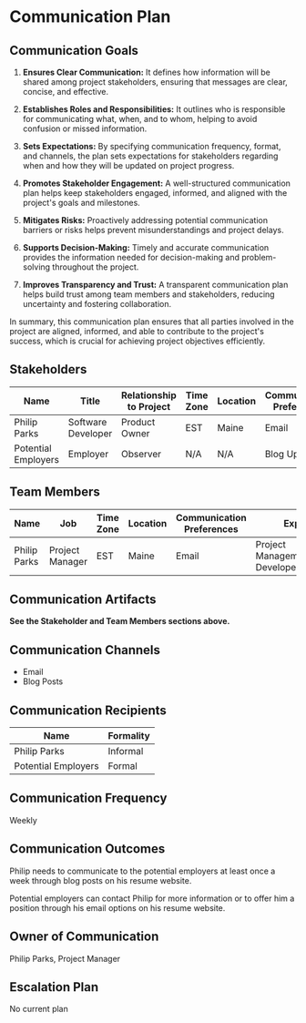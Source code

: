 # Communication Plan

## Communication Goals

1. **Ensures Clear Communication:** It defines how information will be shared among project stakeholders, ensuring that 
messages are clear, concise, and effective.

2. **Establishes Roles and Responsibilities:** It outlines who is responsible for communicating what, when, and to whom, 
helping to avoid confusion or missed information.

3. **Sets Expectations:** By specifying communication frequency, format, and channels, the plan sets expectations for 
stakeholders regarding when and how they will be updated on project progress.

4. **Promotes Stakeholder Engagement:** A well-structured communication plan helps keep stakeholders engaged, informed, 
and aligned with the project's goals and milestones.

5. **Mitigates Risks:** Proactively addressing potential communication barriers or risks helps prevent misunderstandings
and project delays.

6. **Supports Decision-Making:** Timely and accurate communication provides the information needed for decision-making 
and problem-solving throughout the project.

7. **Improves Transparency and Trust:** A transparent communication plan helps build trust among team members and 
stakeholders, reducing uncertainty and fostering collaboration.

In summary, this communication plan ensures that all parties involved in the project are aligned, informed, and able to 
contribute to the project's success, which is crucial for achieving project objectives efficiently.

## Stakeholders

| Name                | Title              | Relationship to Project | Time Zone | Location | Communication Preferences |
|---------------------|--------------------|-------------------------|-----------|----------|---------------------------|
| Philip Parks        | Software Developer | Product Owner           | EST       | Maine    | Email                     |
| Potential Employers | Employer           | Observer                | N/A       | N/A      | Blog Updates              |

## Team Members

| Name         | Job             | Time Zone | Location | Communication Preferences | Expertise                             | Phase Used |
|--------------|-----------------|-----------|----------|---------------------------|---------------------------------------|------------|
| Philip Parks | Project Manager | EST       | Maine    | Email                     | Project Management\Software Developer | All        |

## Communication Artifacts

**See the Stakeholder and Team Members sections above.**

## Communication Channels

- Email
- Blog Posts

## Communication Recipients

| Name                | Formality |
|---------------------|-----------|
| Philip Parks        | Informal  |
| Potential Employers | Formal    |

## Communication Frequency

Weekly

## Communication Outcomes

Philip needs to communicate to the potential employers at least once a week through blog posts on his resume website.

Potential employers can contact Philip for more information or to offer him a position through his email options on his 
resume website.

## Owner of Communication

Philip Parks, Project Manager

## Escalation Plan

No current plan